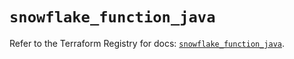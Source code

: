 # `snowflake_function_java`

Refer to the Terraform Registry for docs: [`snowflake_function_java`](https://registry.terraform.io/providers/snowflakedb/snowflake/2.1.0/docs/resources/function_java).
